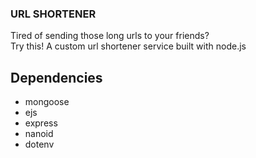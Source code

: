 ### URL SHORTENER

Tired of sending those long urls to your friends? <br>
Try this! A custom url shortener service built with node.js

## Dependencies

- mongoose
- ejs
- express
- nanoid
- dotenv
